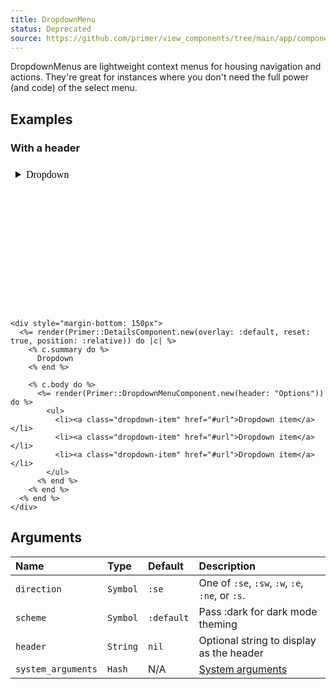 ```yaml
---
title: DropdownMenu
status: Deprecated
source: https://github.com/primer/view_components/tree/main/app/components/primer/dropdown_menu_component.rb
---
```


<!-- Warning: AUTO-GENERATED file, do not edit. Add code comments to your Ruby instead <3 -->

DropdownMenus are lightweight context menus for housing navigation and actions.
They're great for instances where you don't need the full power (and code)
of the select menu.

## Examples

### With a header

<iframe style="width: 100%; border: 0px; height: 234px;" srcdoc="<html class='Box height-full p-3'><head><link href='https://unpkg.com/@primer/css/dist/primer.css' rel='stylesheet'></head><body><div style='margin-bottom: 150px'>  <details class='details-overlay details-reset position-relative'>  <summary role='button' type='button' class='btn '>      Dropdown</summary>  <div>      <details-menu role='menu' class='dropdown-menu dropdown-menu-se '>    <div class='dropdown-header'>      Options    </div>          <ul>          <li><a class='dropdown-item' href='#url'>Dropdown item</a></li>          <li><a class='dropdown-item' href='#url'>Dropdown item</a></li>          <li><a class='dropdown-item' href='#url'>Dropdown item</a></li>        </ul></details-menu></div></details></div></body></html>"></iframe>

```erb
<div style="margin-bottom: 150px">
  <%= render(Primer::DetailsComponent.new(overlay: :default, reset: true, position: :relative)) do |c| %>
    <% c.summary do %>
      Dropdown
    <% end %>

    <% c.body do %>
      <%= render(Primer::DropdownMenuComponent.new(header: "Options")) do %>
        <ul>
          <li><a class="dropdown-item" href="#url">Dropdown item</a></li>
          <li><a class="dropdown-item" href="#url">Dropdown item</a></li>
          <li><a class="dropdown-item" href="#url">Dropdown item</a></li>
        </ul>
      <% end %>
    <% end %>
  <% end %>
</div>
```

## Arguments

| Name | Type | Default | Description |
| :- | :- | :- | :- |
| `direction` | `Symbol` | `:se` | One of `:se`, `:sw`, `:w`, `:e`, `:ne`, or `:s`. |
| `scheme` | `Symbol` | `:default` | Pass :dark for dark mode theming |
| `header` | `String` | `nil` | Optional string to display as the header |
| `system_arguments` | `Hash` | N/A | [System arguments](/system-arguments) |
